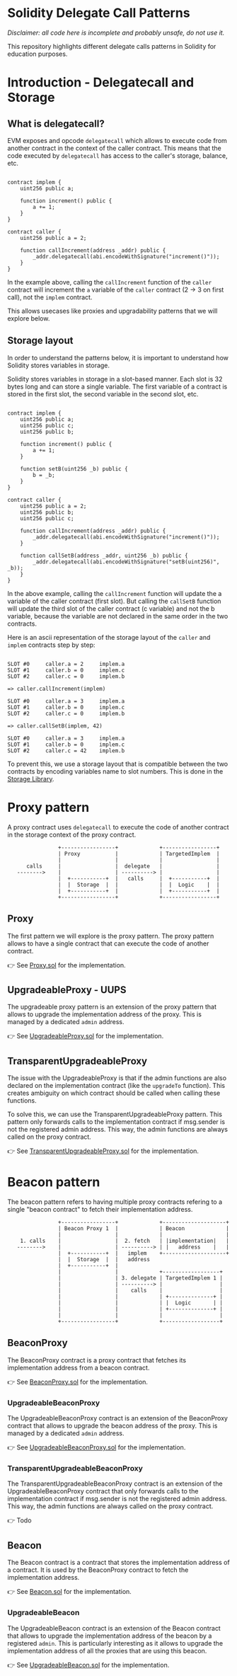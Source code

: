 # Solidity Delegate Call Patterns

_Disclaimer: all code here is incomplete and probably unsafe, do not use it._

This repository highlights different delegate calls patterns in Solidity for education purposes.

# Introduction - Delegatecall and Storage

## What is delegatecall?

EVM exposes and opcode `delegatecall` which allows to execute code from another contract in the context of the caller contract. This means that the code executed by `delegatecall` has access to the caller's storage, balance, etc.

```solidity

contract implem {
    uint256 public a;

    function increment() public {
        a += 1;
    }
}

contract caller {
    uint256 public a = 2;

    function callIncrement(address _addr) public {
        _addr.delegatecall(abi.encodeWithSignature("increment()"));
    }
}
```

In the example above, calling the `callIncrement` function of the `caller` contract will increment the `a` variable of the `caller` contract (2 -> 3 on first call), not the `implem` contract.

This allows usecases like proxies and upgradability patterns that we will explore below.

## Storage layout

In order to understand the patterns below, it is important to understand how Solidity stores variables in storage.

Solidity stores variables in storage in a slot-based manner. Each slot is 32 bytes long and can store a single variable. The first variable of a contract is stored in the first slot, the second variable in the second slot, etc.

```solidity

contract implem {
    uint256 public a;
    uint256 public c;
    uint256 public b;

    function increment() public {
        a += 1;
    }

    function setB(uint256 _b) public {
        b = _b;
    }
}

contract caller {
    uint256 public a = 2;
    uint256 public b;
    uint256 public c;

    function callIncrement(address _addr) public {
        _addr.delegatecall(abi.encodeWithSignature("increment()"));
    }

    function callSetB(address _addr, uint256 _b) public {
        _addr.delegatecall(abi.encodeWithSignature("setB(uint256)", _b));
    }
}
```

In the above example, calling the `callIncrement` function will update the a variable of the caller contract (first slot). But calling the `callSetB` function will update the third slot of the caller contract (c variable) and not the b variable, because the variable are not declared in the same order in the two contracts.

Here is an ascii representation of the storage layout of the `caller` and `implem` contracts step by step:

```solidity

SLOT #0     caller.a = 2     implem.a
SLOT #1     caller.b = 0     implem.c
SLOT #2     caller.c = 0     implem.b

=> caller.callIncrement(implem)

SLOT #0     caller.a = 3     implem.a
SLOT #1     caller.b = 0     implem.c
SLOT #2     caller.c = 0     implem.b

=> caller.callSetB(implem, 42)

SLOT #0     caller.a = 3     implem.a
SLOT #1     caller.b = 0     implem.c
SLOT #2     caller.c = 42    implem.b
```

To prevent this, we use a storage layout that is compatible between the two contracts by encoding variables name to slot numbers. This is done in the [Storage Library](/src/libs/Storage.sol).

# Proxy pattern

A proxy contract uses `delegatecall` to execute the code of another contract in the storage context of the proxy contract.

```
                +-----------------+             +-----------------+
                | Proxy           |             | TargetedImplem  |
                |                 |             |                 |
      calls     |                 |  delegate   |                 |
   -------->    |                 | ----------> |                 |
                |  +-----------+  |   calls     |  +-----------+  |
                |  |  Storage  |  |             |  |  Logic    |  |
                |  +-----------+  |             |  +-----------+  |
                +-----------------+             +-----------------+
```

## Proxy

The first pattern we will explore is the proxy pattern. The proxy pattern allows to have a single contract that can execute the code of another contract.

👉 See [Proxy.sol](/src/patterns/Proxy.sol) for the implementation.

## UpgradeableProxy - UUPS

The upgradeable proxy pattern is an extension of the proxy pattern that allows to upgrade the implementation address of the proxy. This is managed by a dedicated `admin` address.

👉 See [UpgradeableProxy.sol](/src/patterns/UpgradeableProxy.sol) for the implementation.

## TransparentUpgradeableProxy

The issue with the UpgradeableProxy is that if the admin functions are also declared on the implementation contract (like the `upgradeTo` function). This creates ambiguity on which contract should be called when calling these functions.

To solve this, we can use the TransparentUpgradeableProxy pattern. This pattern only forwards calls to the implementation contract if msg.sender is not the registered admin address. This way, the admin functions are always called on the proxy contract.

👉 See [TransparentUpgradeableProxy.sol](/src/patterns/TransparentUpgradeableProxy.sol) for the implementation.

# Beacon pattern

The beacon pattern refers to having multiple proxy contracts refering to a single "beacon contract" to fetch their implementation address.

```
                +-----------------+             +--------------------+
                | Beacon Proxy 1  |             | Beacon             |
                |                 |             |                    |
    1. calls    |                 |  2. fetch   | |implementation|   |
   -------->    |                 | ----------> | |   address    |   |
                |  +-----------+  |   implem    +--------------------+
                |  |  Storage  |  |   address
                |  +-----------+  |
                |                 |             +------------------+
                |                 | 3. delegate | TargetedImplem 1 |
                |                 | ----------> |                  |
                |                 |    calls    |                  |
                |                 |             | +--------------+ |
                |                 |             | |  Logic       | |
                |                 |             | +--------------+ |
                |                 |             |                  |
                +-----------------+             +------------------+
```

## BeaconProxy

The BeaconProxy contract is a proxy contract that fetches its implementation address from a beacon contract.

👉 See [BeaconProxy.sol](/src/patterns/BeaconProxy.sol) for the implementation.

### UpgradeableBeaconProxy

The UpgradeableBeaconProxy contract is an extension of the BeaconProxy contract that allows to upgrade the beacon address of the proxy. This is managed by a dedicated `admin` address.

👉 See [UpgradeableBeaconProxy.sol](/src/patterns/UpgradeableBeaconProxy.sol) for the implementation.

### TransparentUpgradeableBeaconProxy

The TransparentUpgradeableBeaconProxy contract is an extension of the UpgradeableBeaconProxy contract that only forwards calls to the implementation contract if msg.sender is not the registered admin address. This way, the admin functions are always called on the proxy contract.

👉 Todo

## Beacon

The Beacon contract is a contract that stores the implementation address of a contract. It is used by the BeaconProxy contract to fetch the implementation address.

👉 See [Beacon.sol](/src/Beacon.sol) for the implementation.

### UpgradeableBeacon

The UpgradeableBeacon contract is an extension of the Beacon contract that allows to upgrade the implementation address of the beacon by a registered `admin`. This is particularly interesting as it allows to upgrade the implementation address of all the proxies that are using this beacon.

👉 See [UpgradeableBeacon.sol](/src/UpgradeableBeacon.sol) for the implementation.
